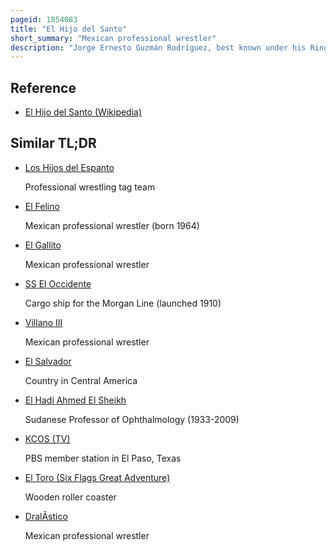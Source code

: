 ```yaml
---
pageid: 1854083
title: "El Hijo del Santo"
short_summary: "Mexican professional wrestler"
description: "Jorge Ernesto Guzmán Rodríguez, best known under his Ring Name, El Hijo del Santo, is a mexican Luchador Enmascarado and political Activist. He is the youngest of eleven Children from El Santo. Guzmán has also followed in his Father's Footsteps, as he has starred in several Luchador Films."
---
```


## Reference

- [El Hijo del Santo (Wikipedia)](https://en.wikipedia.org/?curid=1854083)

## Similar TL;DR

- [Los Hijos del Espanto](/tldr/en/los-hijos-del-espanto)

  Professional wrestling tag team

- [El Felino](/tldr/en/el-felino)

  Mexican professional wrestler (born 1964)

- [El Gallito](/tldr/en/el-gallito)

  Mexican professional wrestler

- [SS El Occidente](/tldr/en/ss-el-occidente)

  Cargo ship for the Morgan Line (launched 1910)

- [Villano III](/tldr/en/villano-iii)

  Mexican professional wrestler

- [El Salvador](/tldr/en/el-salvador)

  Country in Central America

- [El Hadi Ahmed El Sheikh](/tldr/en/el-hadi-ahmed-el-sheikh)

  Sudanese Professor of Ophthalmology (1933-2009)

- [KCOS (TV)](/tldr/en/kcos-tv)

  PBS member station in El Paso, Texas

- [El Toro (Six Flags Great Adventure)](/tldr/en/el-toro-six-flags-great-adventure)

  Wooden roller coaster

- [DralÃ­stico](/tldr/en/dralistico)

  Mexican professional wrestler
